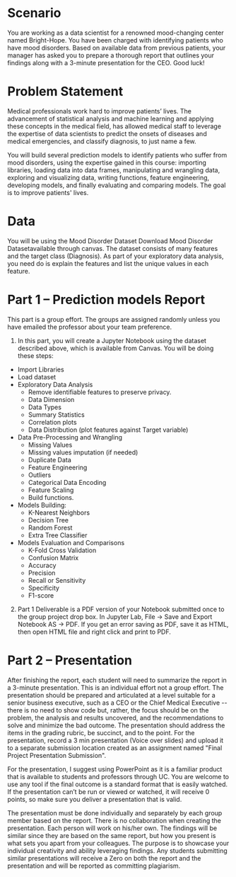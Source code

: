 # Scenario
You are working as a data scientist for a renowned mood-changing center named Bright-Hope. You have been charged with identifying patients who have mood disorders. Based on available data from previous patients, your manager has asked you to prepare a thorough report that outlines your findings along with a 3-minute presentation for the CEO. Good luck!

# Problem Statement
Medical professionals work hard to improve patients’ lives. The advancement of statistical analysis and machine learning and applying these concepts in the medical field, has allowed medical staff to leverage the expertise of data scientists to predict the onsets of diseases and medical emergencies, and classify diagnosis, to just name a few.

You will build several prediction models to identify patients who suffer from mood disorders, using the expertise gained in this course: importing libraries, loading data into data frames, manipulating and wrangling data, exploring and visualizing data, writing functions, feature engineering, developing models, and finally evaluating and comparing models. The goal is to improve patients' lives.

# Data
You will be using the Mood Disorder Dataset Download Mood Disorder Datasetavailable through canvas. The dataset consists of many features and the target class (Diagnosis). As part of your exploratory data analysis, you need do is explain the features and list the unique values in each feature.

# Part 1 – Prediction models Report
This part is a group effort. The groups are assigned randomly unless you have emailed the professor about your team preference.

1. In this part, you will create a Jupyter Notebook using the dataset described above, which is available from Canvas. You will be doing these steps:
* Import Libraries
* Load dataset
* Exploratory Data Analysis
  * Remove identifiable features to preserve privacy.
  * Data Dimension
  * Data Types
  * Summary Statistics
  * Correlation plots
  * Data Distribution (plot features against Target variable)
* Data Pre-Processing and Wrangling
  * Missing Values
  * Missing values imputation (if needed)
  * Duplicate Data
  * Feature Engineering
  * Outliers
  * Categorical Data Encoding
  * Feature Scaling
  * Build functions.
* Models Building:
  * K-Nearest Neighbors
  * Decision Tree
  * Random Forest
  * Extra Tree Classifier
* Models Evaluation and Comparisons
  * K-Fold Cross Validation
  * Confusion Matrix
  * Accuracy
  * Precision
  * Recall or Sensitivity
  * Specificity
  * F1-score
2. Part 1 Deliverable is a PDF version of your Notebook submitted once to the group project drop box. In Jupyter Lab, File -> Save and Export Notebook AS -> PDF. If you get an error saving as PDF, save it as HTML, then open HTML file and right click and print to PDF.
 
# Part 2 – Presentation
After finishing the report, each student will need to summarize the report in a 3-minute presentation. This is an individual effort not a group effort. The presentation should be prepared and articulated at a level suitable for a senior business executive, such as a CEO or the Chief Medical Executive -- there is no need to show code but, rather, the focus should be on the problem, the analysis and results uncovered, and the recommendations to solve and minimize the bad outcome. The presentation should address the items in the grading rubric, be succinct, and to the point. For the presentation, record a 3 min presentation (Voice over slides) and upload it to a separate submission location created as an assignment named "Final Project Presentation Submission".

For the presentation, I suggest using PowerPoint as it is a familiar product that is available to students and professors through UC. You are welcome to use any tool if the final outcome is a standard format that is easily watched. If the presentation can’t be run or viewed or watched, it will receive 0 points, so make sure you deliver a presentation that is valid.

The presentation must be done individually and separately by each group member based on the report. There is no collaboration when creating the presentation. Each person will work on his/her own. The findings will be similar since they are based on the same report, but how you present is what sets you apart from your colleagues. The purpose is to showcase your individual creativity and ability leveraging findings. Any students submitting similar presentations will receive a Zero on both the report and the presentation and will be reported as committing plagiarism.

